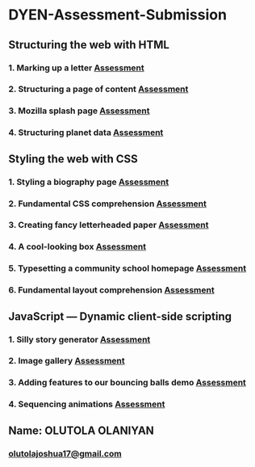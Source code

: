 # DYEN-Assessment-Submission

## Structuring the web with HTML
### 1. Marking up a letter [Assessment](https://tolajosh.github.io/HTML/markup/)
### 2. Structuring a page of content [Assessment](https://tolajosh.github.io/HTML/structure/)
### 3. Mozilla splash page [Assessment](https://tolajosh.github.io/HTML/Splash/)
### 4. Structuring planet data [Assessment](https://tolajosh.github.io/HTML/htmltable/)

## Styling the web with CSS
### 1. Styling a biography page [Assessment](https://tolajosh.github.io/CSS/biography/)
### 2. Fundamental CSS comprehension [Assessment](https://tolajosh.github.io/CSS/cardCSS/)
### 3. Creating fancy letterheaded paper [Assessment](https://tolajosh.github.io/CSS/letterhead/)
### 4. A cool-looking box [Assessment](https://tolajosh.github.io/CSS/css%20box/)
### 5. Typesetting a community school homepage [Assessment](https://tolajosh.github.io/CSS/typesetting/)
### 6. Fundamental layout comprehension [Assessment](https://tolajosh.github.io/CSS/layout/)

## JavaScript — Dynamic client-side scripting
### 1. Silly story generator [Assessment](https://tolajosh.github.io/JAVASCRIPT/animations/)
### 2. Image gallery [Assessment](https://tolajosh.github.io/JAVASCRIPT/imagegallery/)
### 3. Adding features to our bouncing balls demo [Assessment](https://tolajosh.github.io/JAVASCRIPT/bouncingballs/)
### 4. Sequencing animations [Assessment](https://tolajosh.github.io/JAVASCRIPT/animations/)


## Name: OLUTOLA OLANIYAN
### olutolajoshua17@gmail.com
